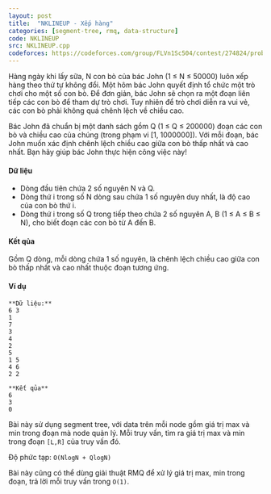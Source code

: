 ```yaml
---
layout: post
title:  "NKLINEUP - Xếp hàng"
categories: [segment-tree, rmq, data-structure]
code: NKLINEUP
src: NKLINEUP.cpp
codeforces: https://codeforces.com/group/FLVn1Sc504/contest/274824/problem/M
---
```




  


Hàng ngày khi lấy sữa, N con bò của bác John (1 ≤ N ≤ 50000) luôn xếp hàng theo thứ tự không đổi. Một hôm bác John quyết định tổ chức một trò chơi cho một số con bò. Để đơn giản, bác John sẽ chọn ra một đoạn liên tiếp các con bò để tham dự trò chơi. Tuy nhiên để trò chơi diễn ra vui vẻ, các con bò phải không quá chênh lệch về chiều cao.

Bác John đã chuẩn bị một danh sách gồm Q (1 ≤ Q ≤ 200000) đoạn các con bò và chiều cao của chúng (trong phạm vi \[1, 1000000\]). Với mỗi đoạn, bác John muốn xác định chênh lệch chiều cao giữa con bò thấp nhất và cao nhất. Bạn hãy giúp bác John thực hiện công việc này!

#### Dữ liệu

+ Dòng đầu tiên chứa 2 số nguyên N và Q.
+ Dòng thứ i trong số N dòng sau chứa 1 số nguyên duy nhất, là độ cao của con bò thứ i.
+ Dòng thứ i trong số Q trong tiếp theo chứa 2 số nguyên A, B (1 ≤ A ≤ B ≤ N), cho biết đoạn các con bò từ A đến B.

#### Kết qủa

Gồm Q dòng, mỗi dòng chứa 1 số nguyên, là chênh lệch chiều cao giữa con bò thấp nhất và cao nhất thuộc đoạn tương ứng.

#### Ví dụ

```
**Dữ liệu:**
6 3
1
7
3
4
2
5
1 5
4 6
2 2

**Kết qủa**
6
3
0
```

<!--more-->



Bài này sử dụng segment tree, với data trên mỗi node gồm giá trị max và min trong đoạn mà node quản lý. Mỗi truy vấn, tìm ra giá trị max và min trong đoạn `[L,R]` của truy vấn đó.

Độ phức tạp: `O(NlogN + QlogN)`

Bài này cũng có thể dùng giải thuật RMQ để xử lý giá trị max, min trong đoạn, trả lời mỗi truy vấn trong `O(1)`.
